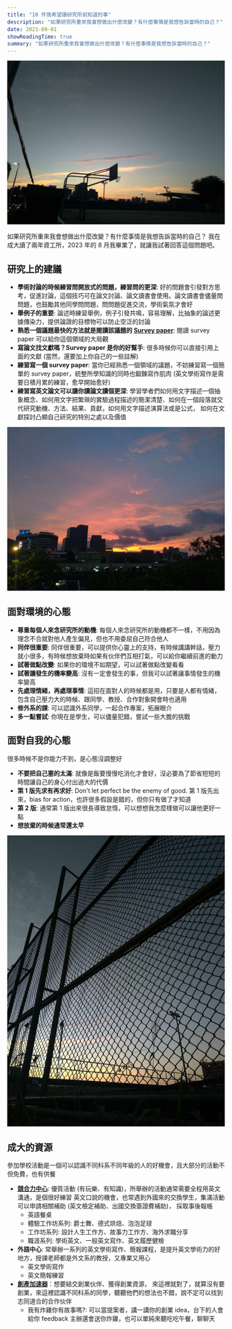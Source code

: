 ```yaml
---
title: "10 件我希望讀研究所前知道的事"
description: "如果研究所重來我會想做出什麼改變？有什麼事情是我想告訴當時的自己？"
date: 2023-09-01
showReadingTime: true
summary: "如果研究所重來我會想做出什麼改變？有什麼事情是我想告訴當時的自己？"
---
```


![img](./featured.jpg)

如果研究所重來我會想做出什麼改變？有什麼事情是我想告訴當時的自己？
我在成大讀了兩年資工所，2023 年的 8 月我畢業了，就讓我試著回答這個問題吧。

## 研究上的建議

- **學術討論的時候練習問開放式的問題，練習問的更深**: 好的問題會引發對方思考，促進討論，這個技巧可在論文討論、論文讀書會使用。論文讀書會儘量問問題，也鼓勵其他同學問問題，問問題促進交流，學術氣氛才會好
- **舉例子的重要**: 論述時練習舉例，例子引發共鳴，容易理解，比抽象的論述更據傳染力，提供論證的目標物可以防止空泛的討論
- **熟悉一個議題最快的方法就是閱讀該議題的 [Survey paper](https://arxiv.org/abs/2303.18223)**: 閱讀 survey paper 可以給你這個領域的大局觀
- **寫論文找文獻嗎？Survey paper 是你的好幫手**: 很多時候你可以直接引用上面的文獻 (當然，還要加上你自己的一些註解)
- **練習寫一個 survey paper**: 當你已經熟悉一個領域的議題，不妨練習寫一個簡單的 survey paper，統整所學知識的同時也鍛鍊寫作肌肉 (英文學術寫作是需要日積月累的練習，愈早開始愈好)
- **練習寫英文論文可以讓你讀論文讀個更深**: 學習學者們如何用文字描述一個抽象概念、如何用文字把繁瑣的實驗過程描述的簡潔清楚、如何在一個段落就交代研究動機、方法、結果、貢獻，如何用文字描述演算法或是公式，
  如何在文獻探討凸顯自己研究的特別之處以及價值

![img](./fire.jpg)

## 面對環境的心態

- **尊重每個人來念研究所的動機**: 每個人來念研究所的動機都不一樣，不用因為理念不合就對他人產生偏見，但也不用委屈自己符合他人
- **同伴很重要**: 同伴很重要，可以提供你心靈上的支持，有時候講講幹話，壓力就小很多，有時候想放棄時如果有伙伴們互相打氣，可以給你繼續前進的動力
- **試著做點改變**: 如果你的環境不如期望，可以試著做點改變看看
- **試著讓發生的機率變高**: 沒有一定會發生的事，但我可以試著讓事情發生的機率變高
- **先處理情緒，再處理事情**: 這招在面對人的時候都是用，只要是人都有情緒，包含自己壓力大的時候、跟同學、教授、合作對象開會時也適用
- **修外系的課**: 可以認識外系同學，一起合作專案，拓展眼介
- **多一點嘗試**: 你現在是學生，可以儘量犯錯，嘗試一些大膽的挑戰

## 面對自我的心態

很多時候不是你能力不到，是心態沒調整好

- **不要把自己塞的太滿**: 就像是飯要慢慢吃消化才會好，沒必要為了節省短短的時間讓自己的身心付出過大的代價
- **第 1 版先求有再求好**: Don't let perfect be the enemy of good. 第 1 版先出來，bias for action，也許很多假設是錯的，但你只有做了才知道
- **第 2 版**: 通常第 1 版出來很長導致怠惰，可以想想我怎麼樣做可以讓他更好一點
- **想放棄的時候通常還太早**

![img](./court2.jpg)

## 成大的資源

參加學校活動是一個可以認識不同科系不同年級的人的好機會，且大部分的活動不但免費，也有供餐

- **[競合力中心](https://oiagcac.ncku.edu.tw/)**: 優質活動 (有玩樂、有知識)，所舉辦的活動通常需要全程用英文溝通，是個很好練習
  英文口說的機會，也常遇到外國來的交換學生，集滿活動可以申請相關補助 (英文檢定補助、出國交換簽證費補助)，
  採取事後報帳
  - 英語餐桌
  - 體驗工作坊系列: 爵士舞、德式烘焙、泡泡足球
  - 工作坊系列: 設計人生工作方、故事力工作方、海外求職分享
  - 職涯系列: 學術英文、一般英文寫作、英文履歷健檢
- **外語中心**: 常舉辦一系列的英文學術寫作、簡報課程，是提升英文學術力的好地方，授課老師都是外文系的教授，又專業又用心
  - 英文學術寫作
  - 英文簡報練習
- **[創產加速器](https://startup.ncku.edu.tw/)**：想要結交創業伙伴、獲得創業資源，
  來這裡就對了，就算沒有要創業，來這裡認識不同科系的同學，聽聽他們的想法也不錯，說不定可以找到志同道合的合作伙伴
  - 我有炸雞你有故事嗎?: 可以當提案者，講一講你的創業 idea，台下的人會給你 feedback
    主辦還會送你炸雞，也可以單純來聽吃吃午餐，聊聊天

